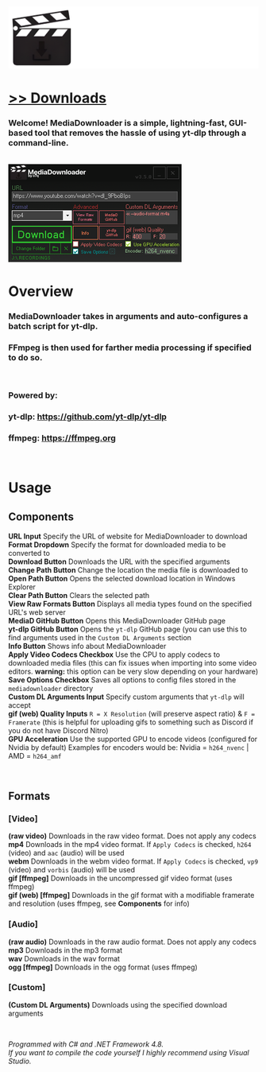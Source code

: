 <img src="assets/images/readmebanner.png">

# [>> Downloads](https://github.com/o7q/MediaDownloader/releases)
### Welcome! MediaDownloader is a simple, lightning-fast, GUI-based tool that removes the hassle of using yt-dlp through a command-line.

<br>

<img src="assets/images/program.png"/>

<br>

# Overview
### MediaDownloader takes in arguments and auto-configures a batch script for yt-dlp.
### FFmpeg is then used for farther media processing if specified to do so.

<br>

### Powered by:
### yt-dlp: https://github.com/yt-dlp/yt-dlp
### ffmpeg: https://ffmpeg.org

<br>

# Usage

## <b>Components</b>
<b>URL Input</b> Specify the URL of website for MediaDownloader to download \
<b>Format Dropdown</b> Specify the format for downloaded media to be converted to \
<b>Download Button</b> Downloads the URL with the specified arguments \
<b>Change Path Button</b> Change the location the media file is downloaded to \
<b>Open Path Button</b> Opens the selected download location in Windows Explorer \
<b>Clear Path Button</b> Clears the selected path \
<b>View Raw Formats Button</b> Displays all media types found on the specified URL's web server \
<b>MediaD GitHub Button</b> Opens this MediaDownloader GitHub page \
<b>yt-dlp GitHub Button</b> Opens the `yt-dlp` GitHub page (you can use this to find arguments used in the `Custom DL Arguments` section \
<b>Info Button</b> Shows info about MediaDownloader \
<b>Apply Video Codecs Checkbox</b> Use the CPU to apply codecs to downloaded media files (this can fix issues when importing into some video editors. <b>warning:</b> this option can be very slow depending on your hardware) \
<b>Save Options Checkbox</b> Saves all options to config files stored in the `mediadownloader` directory \
<b>Custom DL Arguments Input</b> Specify custom arguments that `yt-dlp` will accept \
<b>gif (web) Quality Inputs</b> `R = X Resolution` (will preserve aspect ratio) & `F = Framerate` (this is helpful for uploading gifs to something such as Discord if you do not have Discord Nitro)\
<b>GPU Acceleration</b> Use the supported GPU to encode videos (configured for Nvidia by default) Examples for encoders would be: Nvidia = `h264_nvenc` | AMD = `h264_amf`

<br>

## <b>Formats</b>
### <b>[Video]</b>
<b>(raw video)</b> Downloads in the raw video format. Does not apply any codecs\
<b>mp4</b> Downloads in the mp4 video format. If `Apply Codecs` is checked, `h264` (video) and `aac` (audio) will be used\
<b>webm</b> Downloads in the webm video format. If `Apply Codecs` is checked, `vp9` (video) and `vorbis` (audio) will be used\
<b>gif [ffmpeg]</b> Downloads in the uncompressed gif video format (uses ffmpeg)\
<b>gif (web) [ffmpeg]</b> Downloads in the gif format with a modifiable framerate and resolution (uses ffmpeg, see <b>Components</b> for info)

### <b>[Audio]</b>
<b>(raw audio)</b> Downloads in the raw audio format. Does not apply any codecs\
<b>mp3</b> Downloads in the mp3 format\
<b>wav</b> Downloads in the wav format\
<b>ogg [ffmpeg]</b> Downloads in the ogg format (uses ffmpeg)

### <b>[Custom]</b>
<b>(Custom DL Arguments)</b> Downloads using the specified download arguments

<br>

<i>Programmed with C# and .NET Framework 4.8.</i> \
<i>If you want to compile the code yourself I highly recommend using Visual Studio.</i>